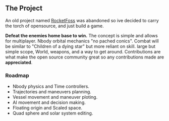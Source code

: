 ## The Project

An old project named <a href="https://github.com/cmdrflexo/RocketFOSS">RocketFoss</a> was abandoned so ive decided to carry the torch of opensource, and just build a game.

**Defeat the enemies home base to win.** The concept is simple and allows for multiplayer. Nbody orbital mechanics "no pached conics". Combat will be similar to "Children of a dying star" but more reliant on skill. large but simple scope, World, weapons, and a way to get around. Contributions are what make the open source community great so any contributions made are **appreciated**.

### Roadmap
* Nbody physics and Time controllers.
* Trajectories and maneuvers planning.
* Vessel movement and maneuver ploting.
* AI movement and decision making.
* Floating origin and Scaled space.
* Quad sphere and solar system editing.
